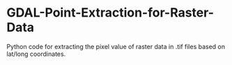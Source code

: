 # GDAL-Point-Extraction-for-Raster-Data
Python code for extracting the pixel value of raster data in .tif files based on lat/long coordinates. 
